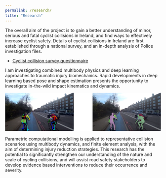 ```yaml
---
permalink: /research/
title: "Research"
---
```



The overall aim of the project is to gain a better understanding of minor, serious and fatal cyclist collisions in Ireland, and find ways to effectively increase cyclist safety. Details of cyclist collisions in Ireland are first established through a national survey, and an in-depth analysis of Police investigation files.

- [Cyclist collision survey questionnaire](https://drive.google.com/file/d/1BccQ-QF-NfwIx27Dy9hZv3fSVpXt5DsH/view?usp=sharing)

I am investigating combined multibody physics and deep learning approaches to traumatic injury biomechanics. Rapid developments in deep learning based pose and shape estimation presents the opportunity to investigate in-the-wild impact kinematics and dynamics. 

![image](/assets/images/poseandshape.png)


Parametric computational modelling is applied to representative collision scenarios using multibody dynamics, and finite element analysis, with the aim of determining injury reduction strategies. This research has the potential to significantly strengthen our understanding of the nature and scale of cycling collisions, and will assist road safety stakeholders to develop evidence based interventions to reduce their occurrence and severity.


